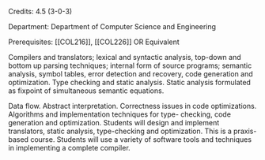 Credits: 4.5 (3-0-3)

Department: Department of Computer Science and Engineering

Prerequisites: [[COL216]], [[COL226]] OR Equivalent

Compilers and translators; lexical and syntactic analysis, top-down and bottom up parsing techniques; internal form of source programs; semantic analysis, symbol tables, error detection and recovery, code generation and optimization. Type checking and static analysis. Static analysis formulated as fixpoint of simultaneous semantic equations.

Data flow. Abstract interpretation. Correctness issues in code optimizations. Algorithms and implementation techniques for type- checking, code generation and optimization. Students will design and implement translators, static analysis, type-checking and optimization. This is a praxis-based course. Students will use a variety of software tools and techniques in implementing a complete compiler.
